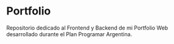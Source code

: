 # Portfolio
Repositorio dedicado al Frontend y Backend de mi Portfolio Web desarrollado durante el Plan Programar Argentina.
